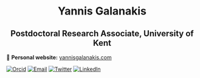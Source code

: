 <h1 align="center"> Yannis Galanakis </h1>

<h2 align="center"> Postdoctoral Research Associate, University of Kent </h2>

  
📝 **Personal website:** [yannisgalanakis.com](https://www.yannisgalanakis.com/)

[![Orcid](https://img.shields.io/badge/Orcid-gray?style=flat-square&logo=ORCID)](https://www.orcid.org/0000-0003-3216-7879)
[![Email](https://img.shields.io/badge/Email-galanakis.gian@gmail.com-blue?style=flat-square)](mailto:galanakis.gian@gmail.com)
[![Twitter](https://img.shields.io/badge/Twitter-9cf?style=flat-square&logo=Twitter)](http://twitter.com/YannisGalanakis)
[![LinkedIn](https://img.shields.io/badge/LinkedIn-informational?style=flat-square&logo=LinkedIn)](https://www.linkedin.com/in/yannisgalanakis/)
